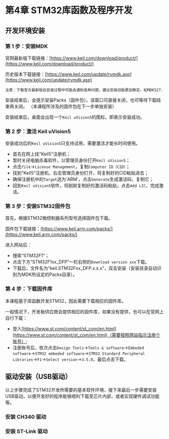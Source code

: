 # 第4章 STM32库函数及程序开发

## 开发环境安装

### 第 1 步：安装MDK

官网最新版下载链接：[https://www.keil.com/download/product/](https://www.keil.com/download/product/)

历史版本下载链接：[https://www.keil.com/update/rvmdk.asp](https://www.keil.com/update/rvmdk.asp)

```attention
注意：下载官方最新版在安装过程中可能会遇到各种问题，建议安装旧版更加稳定，如MDK527.
```

安装结束后，会提示安装Packs（固件包）。该窗口可直接关闭，也可等待下载结束再关闭。
（本课程所涉及的固件包在下一步单独安装）

安装结束后，桌面会出现一个``Keil uVision5``的图标，即表示安装成功。

### 第 2 步：激活 Keil uVision5

安装成功后的``Keil uVision5``只支持试用，需要激活才能长时间使用。

- 首先在网上找“Keil5“注册机；
- 暂时关闭电脑杀毒软件，以管理员身份打开``Keil uVision5``；
- 点击``file``->``License Management``，复制``Computer ID（CID）``；
- 找到“Keil5“注册机，右击管理员身份打开，将复制好的CID粘贴进去；
- 确保注册机中的``Target``选为'ARM'，点击``Generate``生成激活码，复制它；
- 回到``Keil uVision5``软件，将刚刚复制好的激活码粘贴，点击``Add LIC``，完成激活。

### 第 3 步：安装STM32固件包

首先，根据STM32微控制器系列型号选择固件包下载。

固件包下载链接：[https://www.keil.arm.com/packs/](https://www.keil.arm.com/packs/)

进入网站后：
- 搜索“STM32F1”；
- 点击下方“STM32F1xx_DFP”一栏右侧的``Download version xxx``下载。
- 下载后，文件名为“keil.STM32Fxx_DFP.x.x.x”，双击安装（安装目录自动识别为MDK所设定的Packs目录）。

### 第 4 步：下载固件库

本课程基于库函数开发STM32，因此需要下载相应的固件库。

一般情况下，开发板供应商会提供相应的固件库，如果没有提供，也可以在官网上自行下载：
- 登入[https://www.st.com/content/st_com/en.html](https://www.st.com/content/st_com/en.html)（需要按照网站指示注册个账号）;
- 注册账号后，依次点击``Design Tools``->``Tools & software``->``Embeded software``->``STM32 embeded software``->``STM32 Standard Peripheral Libraries``->``F1``->``Select version``->``3.5.0``，最后点击下载。

## 驱动安装（USB驱动）

以上步骤完成了STM32开发所需要的基本软件环境，接下来最后一步需要安装USB驱动，以便开发好的程序能够顺利下载至芯片内部，或者实现硬件调试功能等。

### 安装 CH340 驱动

### 安装 ST-Link 驱动
